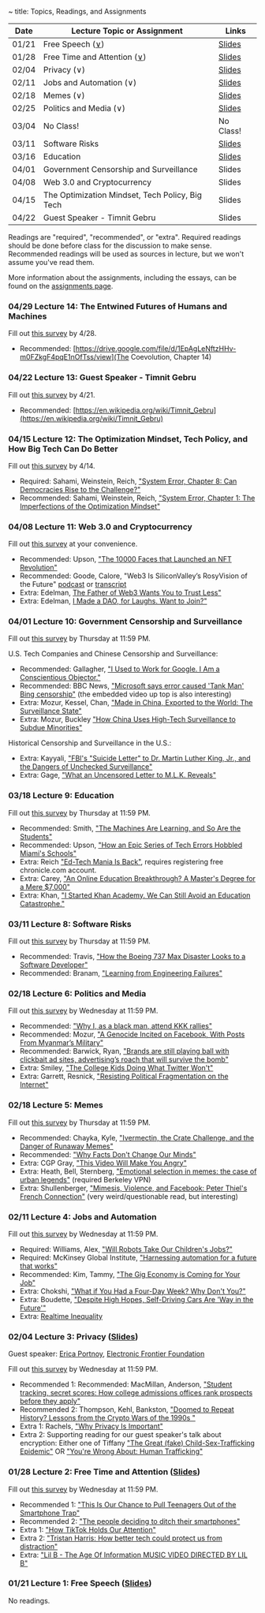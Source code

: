 ~ title: Topics, Readings, and Assignments

| Date  | Lecture Topic or Assignment                                       | Links                                                        |
|-------|-------------------------------------------------------------------|--------------------------------------------------------------|
| 01/21 | Free Speech ([∨][free_speech_anchor])                             | [Slides][speech_slides]                                      |
| 01/28 | Free Time and Attention ([∨][free_speech_anchor])                 | [Slides][free_slides]                                        |
| 02/04 | Privacy (∨)                                                       | [Slides][privacy_slides]                                     |
| 02/11 | Jobs and Automation (∨)                                           | [Slides][jobs_slides]                                        |
| 02/18 | Memes (∨)                                                         | [Slides][memes_slides]                                       |
| 02/25 | Politics and Media (∨)                                            | [Slides][politics_slides]                                    |
| 03/04 | No Class!           						    | No Class! 						   |
| 03/11 | Software Risks                                                    | [Slides][risky_slides]                                       |
| 03/16 | Education							    | [Slides][edu_slides] 					   |
| 04/01 | Government Censorship and Surveillance                            | Slides                                                       |
| 04/08 | Web 3.0 and Cryptocurrency                                        | Slides                                                       |
| 04/15 | The Optimization Mindset, Tech Policy, Big Tech                   | Slides 							   |
| 04/22 | Guest Speaker -  Timnit Gebru					    | Slides 							   |



Readings are "required", "recommended", or "extra". Required readings should be
done before class for the discussion to make sense. Recommended readings will be
used as sources in lecture, but we won't assume you've read them.

More information about the assignments, including the essays, can be found on the [assignments page](https://inst.eecs.berkeley.edu/~cs195/sp22/assignments.html).

### 04/29 Lecture 14: The Entwined Futures of Humans and Machines

Fill out [this survey](https://forms.gle/Rr8MEnETnbq7x9zj9) by 4/28.
* Recommended: [https://drive.google.com/file/d/1EpAgLeNftzHHv-m0FZkgF4pqE1nOfTss/view](The Coevolution, Chapter 14)

### 04/22 Lecture 13: Guest Speaker - Timnit Gebru
Fill out [this survey](https://forms.gle/Cy1MZxhRQFmbGBcm6) by 4/21.
* Recommended: [https://en.wikipedia.org/wiki/Timnit_Gebru](https://en.wikipedia.org/wiki/Timnit_Gebru)


### 04/15 Lecture 12: The Optimization Mindset, Tech Policy, and How Big Tech Can Do Better
Fill out [this survey](https://forms.gle/zZ9JVPcd1udtdDr9A) by 4/14. 

 * Required: Sahami, Weinstein, Reich, ["System Error, Chapter 8: Can Democracies Rise to the Challenge?"](https://drive.google.com/file/d/1FGUfORRSmFIe18fy4wUaqsZ0xCVcUALm/view?usp=sharing)
 * Recommended: Sahami, Weinstein, Reich, ["System Error, Chapter 1: The Imperfections of the Optimization Mindset"](https://drive.google.com/file/d/1C85FpNW5fA7NchV8-NPH5YmhrH04iRPL/view?usp=sharing)

### 04/08  Lecture 11: Web 3.0 and Cryptocurrency
Fill out [this survey](https://forms.gle/sHMb6TQ7a6PySPD8A) at your convenience. 

* Recommended: Upson, ["The 10000 Faces that Launched an NFT Revolution"](https://drive.google.com/file/d/1LfLUiOzk7oDKTeRyQGxnRNTuZNgvITKg/view?usp=sharing)
* Recommended: Goode, Calore, "Web3 Is SiliconValley’s RosyVision of the Future" [podcast](https://cms.megaphone.fm/channel/gadget-lab?selected=CNE9803836934) or [transcript](https://drive.google.com/file/d/1yBsKDoFTxUbxM5m0wP4fVYBBZg5MAI11/view?usp=sharing)
* Extra: Edelman, [The Father of Web3 Wants You to Trust Less"](https://drive.google.com/file/d/10_fkZ3kfx1Ih2RkTWjpBB5-maviME6mx/view?usp=sharing)
* Extra: Edelman, [I Made a DAO, for Laughs. Want to Join?"](https://drive.google.com/file/d/18fn-Rcd0CHUaFV7rhM5VWCsTlX19P0Hs/view?usp=sharing)

### 04/01 Lecture 10: Government Censorship and Surveillance
Fill out [this survey](https://forms.gle/UJYjNEgxRLyazuhq8) by Thursday at 11:59 PM. 

U.S. Tech Companies and Chinese Censorship and Surveillance:

* Recommended: Gallagher, ["I Used to Work for Google. I Am a Conscientious Objector."](https://www.nytimes.com/2019/04/23/opinion/google-privacy-china.html)
* Recommended: BBC News, ["Microsoft says error caused 'Tank Man' Bing censorship"](https://www.bbc.com/news/world-asia-57367100) (the embedded video up top is also interesting)
* Extra: Mozur, Kessel, Chan, ["Made in China, Exported to the World: The Surveillance State"](https://www.nytimes.com/2019/04/24/technology/ecuador-surveillance-cameras-police-government.html)
* Extra: Mozur, Buckley ["How China Uses High-Tech Surveillance to Subdue Minorities"](https://www.nytimes.com/2019/05/22/world/asia/china-surveillance-xinjiang.html)

Historical Censorship and Surveillance in the U.S.:

* Extra: Kayyali, ["FBI's "Suicide Letter" to Dr. Martin Luther King, Jr., and the Dangers of Unchecked Surveillance"](https://www.eff.org/deeplinks/2014/11/fbis-suicide-letter-dr-martin-luther-king-jr-and-dangers-unchecked-surveillance)
* Extra: Gage, ["What an Uncensored Letter to M.L.K. Reveals"](https://www.nytimes.com/2014/11/16/magazine/what-an-uncensored-letter-to-mlk-reveals.html)

### 03/18 Lecture 9: Education
Fill out [this survey](https://forms.gle/mbsBUdD95ZN9vKPB7) by Thursday at 11:59 PM.
* Recommended: Smith, ["The Machines Are Learning, and So Are the Students"](https://www.nytimes.com/2019/12/18/education/artificial-intelligence-tutors-teachers.html)
* Recommended: Upson, ["How an Epic Series of Tech Errors Hobbled Miami's Schools"](https://www.wired.com/story/epic-tech-errors-hobbled-miamis-schools/)
* Extra: Reich ["Ed-Tech Mania Is Back"](https://www.chronicle.com/article/ed-tech-mania-is-back), requires registering free chronicle.com account.
* Extra: Carey, ["An Online Education Breakthrough? A Master's Degree for a Mere $7,000"](https://www.nytimes.com/2016/09/29/upshot/an-online-education-breakthrough-a-masters-degree-for-a-mere-7000.html)
* Extra: Khan, ["I Started Khan Academy. We Can Still Avoid an Education Catastrophe."](https://www.nytimes.com/2020/08/13/opinion/coronavirus-school-digital.html)

### 03/11 Lecture 8: Software Risks
Fill out [this survey](https://forms.gle/dnv3PjB5b1epvmUh9) by Thursday at 11:59 PM.
* Recommended: Travis, ["How the Boeing 737 Max Disaster Looks to a Software Developer"](https://spectrum.ieee.org/aerospace/aviation/how-the-boeing-737-max-disaster-looks-to-a-software-developer)
* Recommended: Branam, ["Learning from Engineering Failures"](https://www.embeddedrelated.com/showarticle/1410.php)


### 02/18 Lecture 6: Politics and Media
Fill out [this survey](https://forms.gle/NxbvfVK5xP53PZ988) by Wednesday at 11:59 PM.
* Recommended: ["Why I, as a black man, attend KKK rallies"](https://www.youtube.com/watch?v=ORp3q1Oaezw)
* Recommended: Mozur, ["A Genocide Incited on Facebook, With Posts From Myanmar’s Military"](https://www.nytimes.com/2018/10/15/technology/myanmar-facebook-genocide.html)
* Recommended: Barwick, Ryan, ["Brands are still playing ball with clickbait ad sites, advertising’s roach that will survive the bomb"](https://www.morningbrew.com/marketing/stories/2021/09/08/brands-still-playing-ball-clickbait-ad-sites-advertisings-roach-will-survive-bomb)
* Extra: Smiley, ["The College Kids Doing What Twitter Won't"](https://www.wired.com/story/the-college-kids-doing-what-twitter-wont/)
* Extra: Garrett, Resnick, ["Resisting Political Fragmentation on the Internet"](https://www.mitpressjournals.org/doi/abs/10.1162/DAED_a_00118?journalCode=daed)


### 02/18 Lecture 5: Memes
Fill out [this survey](https://forms.gle/wvLzy348C2kfcLhf7) by Thursday at 11:59 PM.
* Recommended: Chayka, Kyle, ["Ivermectin, the Crate Challenge, and the Danger of Runaway Memes"](https://www.newyorker.com/culture/infinite-scroll/ivermectin-the-crate-challenge-and-the-danger-of-runaway-memes)
* Recommended: ["Why Facts Don't Change Our Minds"](https://www.newyorker.com/magazine/2017/02/27/why-facts-dont-change-our-minds)
* Extra: CGP Gray, ["This Video Will Make You Angry"](https://www.youtube.com/watch?v=rE3j_RHkqJc)
* Extra: Heath, Bell, Sternberg, ["Emotional selection in memes: the case of urban legends"](https://psycnet.apa.org/record/2001-05428-005) (required Berkeley VPN)
* Extra: Shullenberger, ["Mimesis, Violence, and Facebook: Peter Thiel's French Connection"](https://thesocietypages.org/cyborgology/2016/08/13/mimesis-violence-and-facebook-peter-thiels-french-connection-full-essay/) (very weird/questionable read, but interesting)

### 02/11 Lecture 4: Jobs and Automation 
Fill out [this survey](https://forms.gle/2mP9XvvFUBziNpwd7) by Wednesday at 11:59 PM.
* Required: Williams, Alex, ["Will Robots Take Our Children's Jobs?"](https://www.nytimes.com/2017/12/11/style/robots-jobs-children.html)
* Required: McKinsey Global Institute, ["Harnessing automation for a future that works"](https://www.mckinsey.com/featured-insights/digital-disruption/harnessing-automation-for-a-future-that-works)
* Recommended: Kim, Tammy, ["The Gig Economy is Coming for Your Job"](https://www.nytimes.com/2020/01/10/opinion/sunday/gig-economy-unemployment-automation.html)
* Extra: Chokshi, ["What if You Had a Four-Day Week? Why Don't You?"](https://www.nytimes.com/2019/11/08/business/four-day-work-week.html)
* Extra: Boudette, ["Despite High Hopes, Self-Driving Cars Are 'Way in the Future'"](https://www.nytimes.com/2019/07/17/business/self-driving-autonomous-cars.html)
* Extra: [Realtime Inequality](https://realtimeinequality.org/)

### 02/04 Lecture 3: Privacy ([Slides][privacy_slides])

Guest speaker: [Erica Portnoy](https://www.eff.org/about/staff/erica-portnoy), [Electronic Frontier Foundation](https://www.eff.org/)

Fill out [this survey](https://forms.gle/PR8ciHDS74mGzjdaA) by Wednesday at 11:59 PM.

* Recommended 1: Recommended: MacMillan, Anderson, ["Student tracking, secret scores: How college admissions offices rank prospects before they apply"](https://www.washingtonpost.com/business/2019/10/14/colleges-quietly-rank-prospective-students-based-their-personal-data/)
* Recommended 2: Thompson, Kehl, Bankston, ["Doomed to Repeat History? Lessons from the Crypto Wars of the 1990s
"](https://www.newamerica.org/cybersecurity-initiative/policy-papers/doomed-to-repeat-history-lessons-from-the-crypto-wars-of-the-1990s/)
* Extra 1: Rachels, ["Why Privacy Is Important"](https://www.jstor.org/stable/2265077?seq=1)
* Extra 2: Supporting reading for our guest speaker's talk about encryption: Either one of Tiffany ["The Great (fake) Child-Sex-Trafficking Epidemic"](https://www.theatlantic.com/magazine/archive/2022/01/children-sex-trafficking-conspiracy-epidemic/620845/) OR ["You're Wrong About: Human Trafficking"](https://podcasts.apple.com/us/podcast/human-trafficking/id1380008439?i=1000465289965)


### 01/28 Lecture 2: Free Time and Attention ([Slides][free_slides])
Fill out [this survey](https://forms.gle/pEEHiLkucrJaibMy9) by Wednesday at 11:59 PM. 
* Recommended 1: ["This Is Our Chance to Pull Teenagers Out of the Smartphone Trap"](https://www.nytimes.com/2021/07/31/opinion/smartphone-iphone-social-media-isolation.html)
* Recommended 2: ["The people deciding to ditch their smartphones"](https://www.bbc.com/news/business-60067032)
* Extra 1: ["How TikTok Holds Our Attention"](https://www.newyorker.com/magazine/2019/09/30/how-tiktok-holds-our-attention)
* Extra 2: ["Tristan Harris: How better tech could protect us from distraction"](https://www.ted.com/talks/tristan_harris_how_better_tech_could_protect_us_from_distraction/up-next)
* Extra: ["Lil B - The Age Of Information MUSIC VIDEO DIRECTED BY LIL B"](https://www.youtube.com/watch?v=corY-FZAZog)


### 01/21 Lecture 1: Free Speech ([Slides][speech_slides])

No readings.

[speech_slides]: https://docs.google.com/presentation/d/16E6ZmcH7Y67MMImCuSmrFEJSVNfzNSAfgg4jUEa5ssA/edit?usp=sharing
[free_speech_anchor]: https://inst.eecs.berkeley.edu/~cs195/sp22/#01-21-lecture-1-free-speech-slides
[free_slides]: https://docs.google.com/presentation/d/1YAfx0nYxMdSP4R7mvB3mxias7zU0WqWh1ic7AwWjy1Y/edit?usp=sharing
[privacy_slides]: https://docs.google.com/presentation/d/16gCnS_8OpHN_I1_ULgZSEnD1YpJE7xP7qF3ElxZbG5Q/edit#slide=id.g10e03fbf068_0_0
[jobs_slides]: https://docs.google.com/presentation/d/1sESVieppFk7tUYC3vGPrcS71kYypNoVZM5H1ba7RDeQ/edit?usp=sharing
[memes_slides]: https://docs.google.com/presentation/d/1lxmBDYEAuBsrRhvDe8gX13htCUdFBk3OA-pDox35ies/edit?usp=sharing
[politics_slides]: https://docs.google.com/presentation/d/1zY_d_ycnz4IjO9s9E4VbcK1zRdGgf1gtMlhP6Q0ojmg/edit?usp=sharing
[risky_slides]: https://docs.google.com/presentation/d/1txwd9PKO-UrDOT3Fjh3UG9sM2YaQnO3lz_SCBoZjmec/edit?usp=sharing
[edu_slides]: https://docs.google.com/presentation/d/1D_8bTMAMyA8IrWghJwycqZWt3089qERRepxMB6HGFaE/edit?usp=sharing
